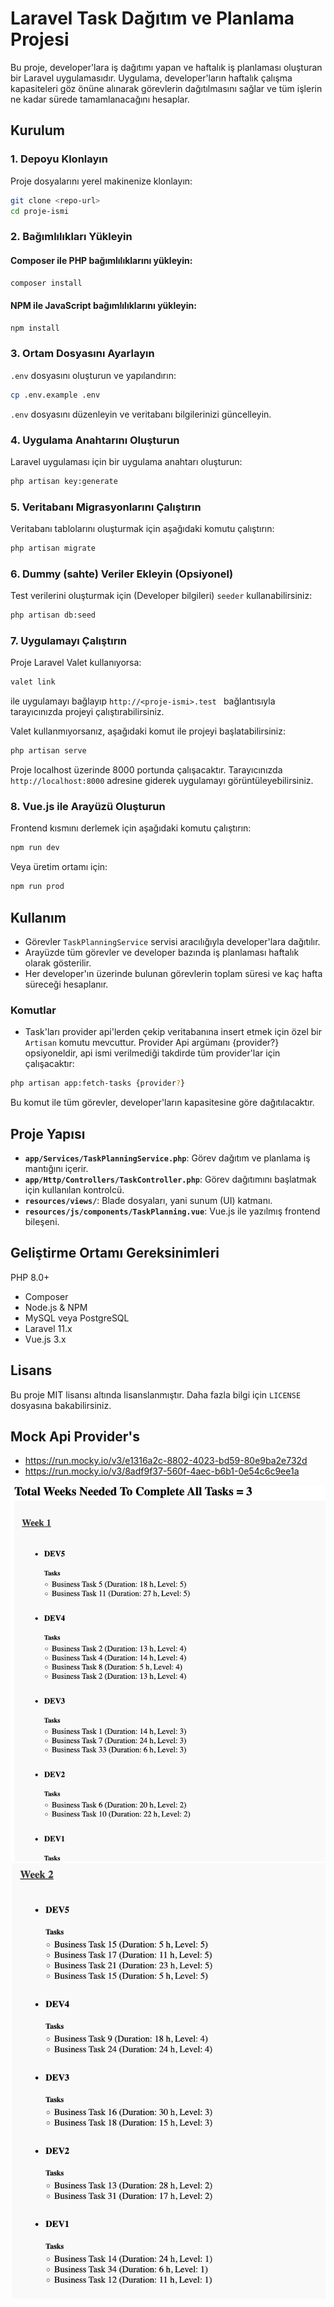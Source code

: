 # Laravel Task Dağıtım ve Planlama Projesi

Bu proje, developer'lara iş dağıtımı yapan ve haftalık iş planlaması oluşturan bir Laravel uygulamasıdır. Uygulama, developer'ların haftalık çalışma kapasiteleri göz önüne alınarak görevlerin dağıtılmasını sağlar ve tüm işlerin ne kadar sürede tamamlanacağını hesaplar.

## Kurulum

### 1. Depoyu Klonlayın

Proje dosyalarını yerel makinenize klonlayın:

```bash
git clone <repo-url>
cd proje-ismi
```

### 2. Bağımlılıkları Yükleyin

#### Composer ile PHP bağımlılıklarını yükleyin:

```bash
composer install
```

#### NPM ile JavaScript bağımlılıklarını yükleyin:

```bash
npm install
```

### 3. Ortam Dosyasını Ayarlayın

`.env` dosyasını oluşturun ve yapılandırın:

```bash
cp .env.example .env
```

`.env` dosyasını düzenleyin ve veritabanı bilgilerinizi güncelleyin.

### 4. Uygulama Anahtarını Oluşturun

Laravel uygulaması için bir uygulama anahtarı oluşturun:

```bash
php artisan key:generate
```

### 5. Veritabanı Migrasyonlarını Çalıştırın

Veritabanı tablolarını oluşturmak için aşağıdaki komutu çalıştırın:

```bash
php artisan migrate
```

### 6. Dummy (sahte) Veriler Ekleyin (Opsiyonel)

Test verilerini oluşturmak için (Developer bilgileri) `seeder` kullanabilirsiniz:

```bash
php artisan db:seed
```

### 7. Uygulamayı Çalıştırın

Proje Laravel Valet kullanıyorsa:

```bash
valet link
```
ile uygulamayı bağlayıp  `http://<proje-ismi>.test ` bağlantısıyla tarayıcınızda projeyi çalıştırabilirsiniz. 

Valet kullanmıyorsanız, aşağıdaki komut ile projeyi başlatabilirsiniz:

```bash
php artisan serve
```

Proje localhost üzerinde 8000 portunda çalışacaktır. Tarayıcınızda `http://localhost:8000` adresine giderek uygulamayı görüntüleyebilirsiniz.

### 8. Vue.js ile Arayüzü Oluşturun

Frontend kısmını derlemek için aşağıdaki komutu çalıştırın:

```bash
npm run dev
```

Veya üretim ortamı için:

```bash
npm run prod
```

## Kullanım

- Görevler `TaskPlanningService` servisi aracılığıyla developer'lara dağıtılır.
- Arayüzde tüm görevler ve developer bazında iş planlaması haftalık olarak gösterilir.
- Her developer'ın üzerinde bulunan görevlerin toplam süresi ve kaç hafta süreceği hesaplanır.
  
### Komutlar

- Task'ları provider api'lerden çekip veritabanına insert etmek için özel bir `Artisan` komutu mevcuttur. Provider Api argümanı {provider?} opsiyoneldir, api ismi verilmediği takdirde tüm provider'lar için çalışacaktır:
  
```bash
php artisan app:fetch-tasks {provider?}
```

Bu komut ile tüm görevler, developer'ların kapasitesine göre dağıtılacaktır.

## Proje Yapısı

- **`app/Services/TaskPlanningService.php`**: Görev dağıtım ve planlama iş mantığını içerir.
- **`app/Http/Controllers/TaskController.php`**: Görev dağıtımını başlatmak için kullanılan kontrolcü.
- **`resources/views/`**: Blade dosyaları, yani sunum (UI) katmanı.
- **`resources/js/components/TaskPlanning.vue`**: Vue.js ile yazılmış frontend bileşeni.

## Geliştirme Ortamı Gereksinimleri

PHP 8.0+
- Composer
- Node.js & NPM
- MySQL veya PostgreSQL
- Laravel 11.x
- Vue.js 3.x

## Lisans

Bu proje MIT lisansı altında lisanslanmıştır. Daha fazla bilgi için `LICENSE` dosyasına bakabilirsiniz.

## Mock Api Provider's
 - https://run.mocky.io/v3/e1316a2c-8802-4023-bd59-80e9ba2e732d
 - https://run.mocky.io/v3/8adf9f37-560f-4aec-b6b1-0e54c6c9ee1a
  
  
![alt text](image.png)
![alt text](image-1.png)